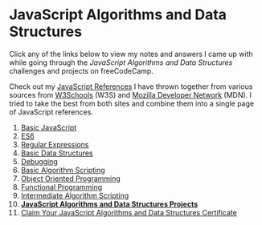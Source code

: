 # JavaScript Algorithms and Data Structures

Click any of the links below to view my notes and answers I came up with while going through the <em>JavaScript Algorithms and Data Structures</em> challenges and projects on freeCodeCamp.

Check out my [JavaScript References](https://github.com/Squibs/Beta-freeCodeCamp/blob/master/JavaScript%20References.md#javascript-references) I have thrown together from various sources from [W3Schools](https://www.w3schools.com/) (W3S) and [Mozilla Developer Network](https://developer.mozilla.org/en-US/) (MDN). I tried to take the best from both sites and combine them into a single page of JavaScript references.

1. [Basic JavaScript](https://github.com/Squibs/Beta-freeCodeCamp/blob/master/JavaScript%20Algorithms%20and%20Data%20Structures/1.%20Basic%20JavaScript.md#basic-javascript)
2. [ES6](https://github.com/Squibs/Beta-freeCodeCamp/blob/master/JavaScript%20Algorithms%20and%20Data%20Structures/2.%20ES6.md#es6)
3. [Regular Expressions](https://github.com/Squibs/Beta-freeCodeCamp/blob/master/JavaScript%20Algorithms%20and%20Data%20Structures/3.%20Regular%20Expressions.md#regular-expressions)
4. [Basic Data Structures](https://github.com/Squibs/Beta-freeCodeCamp/blob/master/JavaScript%20Algorithms%20and%20Data%20Structures/5.%20Basic%20Data%20Structures.md#basic-data-structures)
5. [Debugging](https://github.com/Squibs/Beta-freeCodeCamp/blob/master/JavaScript%20Algorithms%20and%20Data%20Structures/4.%20Debugging.md#debugging)
6. [Basic Algorithm Scripting](https://github.com/Squibs/Beta-freeCodeCamp/blob/master/JavaScript%20Algorithms%20and%20Data%20Structures/6.%20Basic%20Algorithm%20Scripting.md#basic-algorithm-scripting)
7. [Object Oriented Programming](https://github.com/Squibs/Beta-freeCodeCamp/blob/master/JavaScript%20Algorithms%20and%20Data%20Structures/7.%20Object%20Oriented%20Programming.md#object-oriented-programming)
8. [Functional Programming](https://github.com/Squibs/Beta-freeCodeCamp/blob/master/JavaScript%20Algorithms%20and%20Data%20Structures/8.%20Functional%20Programming.md#functional-programming)
9. [Intermediate Algorithm Scripting](https://github.com/Squibs/Beta-freeCodeCamp/blob/master/JavaScript%20Algorithms%20and%20Data%20Structures/9.%20Intermediate%20Algorithm%20Scripting.md#intermediate-algorithm-scripting)
10. [**JavaScript Algorithms and Data Structures Projects**](https://github.com/Squibs/Beta-freeCodeCamp/blob/master/JavaScript%20Algorithms%20and%20Data%20Structures/10.%20JavaScript%20Algorithms%20and%20Data%20Structures%20Projects.md#javascript-algorithms-and-data-structures-projects)
11. [Claim Your JavaScript Algorithms and Data Structures Certificate](https://github.com/Squibs/Beta-freeCodeCamp/blob/master/JavaScript%20Algorithms%20and%20Data%20Structures/11.%20Claim%20Your%20JavaScript%20Algorithms%20and%20Data%20Structures%20Certificate.md#claim-your-javascript-algorithms-and-data-structures-certificate)
